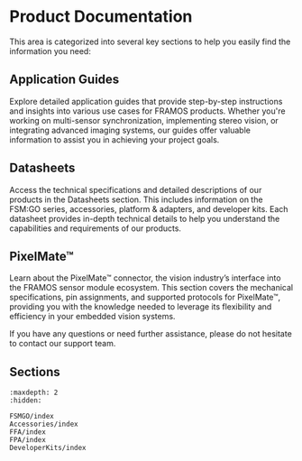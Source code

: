 # Product Documentation

This area is categorized into several key sections to help you easily find the information you need:

## Application Guides

Explore detailed application guides that provide step-by-step instructions and insights into various use cases for FRAMOS products. Whether you're working on multi-sensor synchronization, implementing stereo vision, or integrating advanced imaging systems, our guides offer valuable information to assist you in achieving your project goals.

## Datasheets

Access the technical specifications and detailed descriptions of our products in the Datasheets section. This includes information on the FSM:GO series, accessories, platform & adapters, and developer kits. Each datasheet provides in-depth technical details to help you understand the capabilities and requirements of our products.

## PixelMate™

Learn about the PixelMate™ connector, the vision industry’s interface into the FRAMOS sensor module ecosystem. This section covers the mechanical specifications, pin assignments, and supported protocols for PixelMate™, providing you with the knowledge needed to leverage its flexibility and efficiency in your embedded vision systems.

If you have any questions or need further assistance, please do not hesitate to contact our support team.

## Sections

```{toctree}
:maxdepth: 2
:hidden:

FSMGO/index
Accessories/index
FFA/index
FPA/index
DeveloperKits/index
```